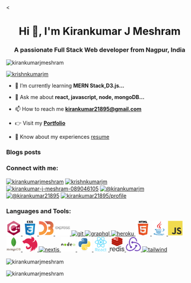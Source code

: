 <!-- - 👋 Hi, I’m Kirankumar J Meshram
- 👀 I’m interested in ... Software Devlopment
- 🌱 I’m currently learning ....MERN Stack, d3.js,DSA...
- 💞️ I’m looking to collaborate on ... web devlopment projects...
- 👉 Visit my **[Portfolio](https://kirankumar-portfolio.netlify.app/)**
- 📫 How to reach me ... mail me at meshramkirankumarj@gmail.com
<h3 align="left"> <img src="https://komarev.com/ghpvc/?username=kirankumarjmeshram&label=Profile%20views&color=0e75b6&style=flat" alt="kiranumar j meshram" /> </h3>

## 🛠 Interests/Skills

 </br>
 
<div align='center'>
  
  ![HTML](https://img.shields.io/badge/html5%20-%23E34F26.svg?&style=for-the-badge&logo=html5&logoColor=white)&nbsp;
  ![CSS](https://img.shields.io/badge/css3%20-%231572B6.svg?&style=for-the-badge&logo=css3&logoColor=white)&nbsp;
  ![JavaScript](https://img.shields.io/badge/javascript%20-%23323330.svg?&style=for-the-badge&logo=javascript&logoColor=%23F7DF1E)&nbsp;
  ![React](https://img.shields.io/badge/react%20-%2320232a.svg?&style=for-the-badge&logo=react&logoColor=%2361DAFB)&nbsp;
  ![Redux](https://img.shields.io/badge/redux-%23593d88.svg?&style=for-the-badge&logo=redux&logoColor=white)&nbsp;
  ![Node.js](https://img.shields.io/badge/node.js%20-%2343853D.svg?&style=for-the-badge&logo=node.js&logoColor=white)&nbsp;
  ![MongoDB](https://img.shields.io/badge/MongoDB-%234ea94b.svg?&style=for-the-badge&logo=mongodb&logoColor=white)&nbsp;
  ![D3](https://img.shields.io/badge/d3.js-F9A03C?style=for-the-badge&logo=d3.js&logoColor=white)&nbsp;
  ![Tailwind](https://img.shields.io/badge/Tailwind_CSS-38B2AC?style=for-the-badge&logo=tailwind-css&logoColor=white)&nbsp;
  
</div> 
</br>

## :construction_worker: Stats So Far 
</br>
<p align='center'>
  <a href="#"><img src="https://github-readme-stats.vercel.app/api?username=kirankumarjmeshram&show_icons=true&count_private=true&theme=radical%22%20width=%22500%22"></a>
</p>
</br> -->

<<h1 align="center">Hi 👋, I'm Kirankumar J Meshram</h1>
<h3 align="center">A passionate Full Stack Web developer from Nagpur, India</h3>

<p align="left"> <img src="https://komarev.com/ghpvc/?username=kirankumarjmeshram&label=Profile%20views&color=0e75b6&style=flat" alt="kirankumarjmeshram" /> </p>

<p align="left"> <a href="https://twitter.com/krishnkumarjm" target="blank"><img src="https://img.shields.io/twitter/follow/krishnkumarjm?logo=twitter&style=for-the-badge" alt="krishnkumarjm" /></a> </p>

- 🌱 I’m currently learning **MERN Stack,D3.js...**

- 💬 Ask me about **react, javascript, node, mongoDB...**

- 📫 How to reach me **kirankumar21895@gmail.com**

- 👉 Visit my **[Portfolio](https://kirankumar-portfolio.netlify.app/)**

- 📄 Know about my experiences [resume](https://drive.google.com/file/d/1k3LhFPfQ8wFATzK02OwGy8VkX9M0vimr/view?usp=sharing)

### Blogs posts
<!-- BLOG-POST-LIST:START -->
<!-- BLOG-POST-LIST:END -->

<h3 align="left">Connect with me:</h3>
<p align="left">
<a href="https://codepen.io/kirankumarjmeshram" target="blank"><img align="center" src="https://raw.githubusercontent.com/rahuldkjain/github-profile-readme-generator/master/src/images/icons/Social/codepen.svg" alt="kirankumarjmeshram" height="30" width="40" /></a>
<a href="https://twitter.com/krishnkumarjm" target="blank"><img align="center" src="https://raw.githubusercontent.com/rahuldkjain/github-profile-readme-generator/master/src/images/icons/Social/twitter.svg" alt="krishnkumarjm" height="30" width="40" /></a>
<a href="https://linkedin.com/in/kirankumar-j-meshram-089046105" target="blank"><img align="center" src="https://raw.githubusercontent.com/rahuldkjain/github-profile-readme-generator/master/src/images/icons/Social/linked-in-alt.svg" alt="kirankumar-j-meshram-089046105" height="30" width="40" /></a>
<a href="https://hashnode.com/@kirankumarjm" target="blank"><img align="center" src="https://raw.githubusercontent.com/rahuldkjain/github-profile-readme-generator/master/src/images/icons/Social/hashnode.svg" alt="@kirankumarjm" height="30" width="40" /></a>
<a href="https://medium.com/@kirankumar21895" target="blank"><img align="center" src="https://raw.githubusercontent.com/rahuldkjain/github-profile-readme-generator/master/src/images/icons/Social/medium.svg" alt="@kirankumar21895" height="30" width="40" /></a>
<a href="https://auth.geeksforgeeks.org/user/kirankumar21895/profile" target="blank"><img align="center" src="https://raw.githubusercontent.com/rahuldkjain/github-profile-readme-generator/master/src/images/icons/Social/geeks-for-geeks.svg" alt="kirankumar21895/profile" height="30" width="40" /></a>
</p>

<h3 align="left">Languages and Tools:</h3>
<p align="left"> <a href="https://www.w3schools.com/cpp/" target="_blank" rel="noreferrer"> <img src="https://raw.githubusercontent.com/devicons/devicon/master/icons/cplusplus/cplusplus-original.svg" alt="cplusplus" width="40" height="40"/> </a> <a href="https://www.w3schools.com/css/" target="_blank" rel="noreferrer"> <img src="https://raw.githubusercontent.com/devicons/devicon/master/icons/css3/css3-original-wordmark.svg" alt="css3" width="40" height="40"/> </a> <a href="https://d3js.org/" target="_blank" rel="noreferrer"> <img src="https://raw.githubusercontent.com/devicons/devicon/master/icons/d3js/d3js-original.svg" alt="d3js" width="40" height="40"/> </a> <a href="https://expressjs.com" target="_blank" rel="noreferrer"> <img src="https://raw.githubusercontent.com/devicons/devicon/master/icons/express/express-original-wordmark.svg" alt="express" width="40" height="40"/> </a> <a href="https://git-scm.com/" target="_blank" rel="noreferrer"> <img src="https://www.vectorlogo.zone/logos/git-scm/git-scm-icon.svg" alt="git" width="40" height="40"/> </a> <a href="https://graphql.org" target="_blank" rel="noreferrer"> <img src="https://www.vectorlogo.zone/logos/graphql/graphql-icon.svg" alt="graphql" width="40" height="40"/> </a> <a href="https://heroku.com" target="_blank" rel="noreferrer"> <img src="https://www.vectorlogo.zone/logos/heroku/heroku-icon.svg" alt="heroku" width="40" height="40"/> </a> <a href="https://www.w3.org/html/" target="_blank" rel="noreferrer"> <img src="https://raw.githubusercontent.com/devicons/devicon/master/icons/html5/html5-original-wordmark.svg" alt="html5" width="40" height="40"/> </a> <a href="https://www.java.com" target="_blank" rel="noreferrer"> <img src="https://raw.githubusercontent.com/devicons/devicon/master/icons/java/java-original.svg" alt="java" width="40" height="40"/> </a> <a href="https://developer.mozilla.org/en-US/docs/Web/JavaScript" target="_blank" rel="noreferrer"> <img src="https://raw.githubusercontent.com/devicons/devicon/master/icons/javascript/javascript-original.svg" alt="javascript" width="40" height="40"/> </a> <a href="https://www.mongodb.com/" target="_blank" rel="noreferrer"> <img src="https://raw.githubusercontent.com/devicons/devicon/master/icons/mongodb/mongodb-original-wordmark.svg" alt="mongodb" width="40" height="40"/> </a> <a href="https://nestjs.com/" target="_blank" rel="noreferrer"> <img src="https://raw.githubusercontent.com/devicons/devicon/master/icons/nestjs/nestjs-plain.svg" alt="nestjs" width="40" height="40"/> </a> <a href="https://nextjs.org/" target="_blank" rel="noreferrer"> <img src="https://cdn.worldvectorlogo.com/logos/nextjs-2.svg" alt="nextjs" width="40" height="40"/> </a> <a href="https://nodejs.org" target="_blank" rel="noreferrer"> <img src="https://raw.githubusercontent.com/devicons/devicon/master/icons/nodejs/nodejs-original-wordmark.svg" alt="nodejs" width="40" height="40"/> </a> <a href="https://www.python.org" target="_blank" rel="noreferrer"> <img src="https://raw.githubusercontent.com/devicons/devicon/master/icons/python/python-original.svg" alt="python" width="40" height="40"/> </a> <a href="https://reactjs.org/" target="_blank" rel="noreferrer"> <img src="https://raw.githubusercontent.com/devicons/devicon/master/icons/react/react-original-wordmark.svg" alt="react" width="40" height="40"/> </a> <a href="https://redis.io" target="_blank" rel="noreferrer"> <img src="https://raw.githubusercontent.com/devicons/devicon/master/icons/redis/redis-original-wordmark.svg" alt="redis" width="40" height="40"/> </a> <a href="https://redux.js.org" target="_blank" rel="noreferrer"> <img src="https://raw.githubusercontent.com/devicons/devicon/master/icons/redux/redux-original.svg" alt="redux" width="40" height="40"/> </a> <a href="https://tailwindcss.com/" target="_blank" rel="noreferrer"> <img src="https://www.vectorlogo.zone/logos/tailwindcss/tailwindcss-icon.svg" alt="tailwind" width="40" height="40"/> </a> </p>

<p><img align="center" src="https://github-readme-stats.vercel.app/api/top-langs?username=kirankumarjmeshram&show_icons=true&locale=en&layout=compact" alt="kirankumarjmeshram" /></p>

<p><img align="center" src="https://github-readme-streak-stats.herokuapp.com/?user=kirankumarjmeshram&" alt="kirankumarjmeshram" /></p>

<!---
kirankumarjmeshram/kirankumarjmeshram is a ✨ special ✨ repository because its `README.md` (this file) appears on your GitHub profile.
You can click the Preview link to take a look at your changes.
--->
